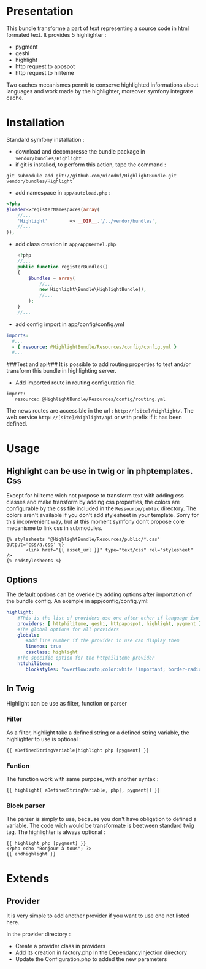 Presentation
============
This bundle transforme a part of text representing a source code in html formated text. It provides 5 highlighter :

- pygment
- geshi
- highlight
- http request to appspot
- http request to hiliteme

Two caches mecanismes permit to conserve highlighted informations about languages and work made by the highlighter, moreover symfony integrate cache.

Installation
============
Standard symfony installation :

- download and decompresse the bundle package in `vendor/bundles/Highlight`
- if git is installed, to perform this action, tape the command :

```
git submodule add git://github.com/nicodmf/HighlightBundle.git vendor/bundles/Highlight`
```
    
- add namespace in `app/autoload.php` :

``` php
<?php
$loader->registerNamespaces(array(
    //...
    'Highlight'        => __DIR__.'/../vendor/bundles',
    //...
));
```

- add class creation in `app/AppKernel.php`

``` php
    <?php
    //...
    public function registerBundles()
    {
        $bundles = array(
            //...
            new Highlight\Bundle\HighlightBundle(),
            //...
        );
    }
    //...
```

- add config import in app/config/config.yml

``` yaml
imports:
  #...
  - { resource: @HighlightBundle/Resources/config/config.yml }
  #...
```

###Test and api###
It is possible to add routing properties to test and/or transform this bundle in highlighting server.

 - Add imported route in routing configuration file.

```
import:
   resource: @HighlightBundle/Resources/config/routing.yml
```

The news routes are accessible in the url : `http://[site]/highlight/`. The web service `http://[site]/highlight/api` or with prefix if it has been defined.

Usage
=====
Highlight can be use in twig or in phptemplates.
Css
---
Except for hiliteme wich not propose to transform text with adding css classes and make transform by adding css properties, the colors are configurable by the css file included in the `Ressource/public` directory. The colors aren't available if you don't add stylesheet in your template. Sorry for this inconvenient way, but at this moment symfony don't propose core mecanisme to link css in submodules.

``` twig
{% stylesheets '@HighlightBundle/Resources/public/*.css' output='css/a.css' %}
       <link href="{{ asset_url }}" type="text/css" rel="stylesheet" />
{% endstylesheets %}
```

Options
-------
The default options can be overide by adding options after importation of the bundle config.
An exemple in app/config/config.yml:

``` yaml
highlight:
    #This is the list of providers use one after other if language isn't available in current provider
    providers: [ httphiliteme, geshi, httpappspot, highlight, pygment ]
    #The global options for all providers
    globals:
       #Add line number if the provider in use can display them
       linenos: true
       cssclass: highlight
    #The specific option for the httphiliteme provider
    httphiliteme:
       blockstyles: "overflow:auto;color:white !important; border-radius:10px;"
```

In Twig
-------
Highlight can be use as filter, function or parser

### Filter
As a filter, highlight take a defined string or a defined string variable, the highlighter to use is optional :

```
{{ aDefinedStringVariable|highlight php [pygment] }}
```

### Funtion
The function work with same purpose, with another syntax :

```
{{ highlight( aDefinedStringVariable, php[, pygment]) }}
```

### Block parser
The parser is simply to use, because you don't have obligation to defined a variable. The code wich would be transformate is beetween standard twig tag. The highlighter is always optional :

```
{{ highlight php [pygment] }}
<?php echo "Bonjour à tous"; ?>
{{ endhighlight }}
```

Extends
=======
Provider
--------
It is very simple to add another provider if you want to use one not listed here.

In the provider directory :

 - Create a provider class in providers
 - Add its creation in factory.php
In the DependancyInjection directory
 - Update the Configuration.php to added the new parameters

